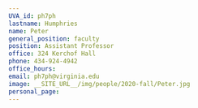 ```yaml
---
UVA_id: ph7ph
lastname: Humphries
name: Peter
general_position: faculty
position: Assistant Professor
office: 324 Kerchof Hall
phone: 434-924-4942
office_hours: 
email: ph7ph@virginia.edu
image: __SITE_URL__/img/people/2020-fall/Peter.jpg
personal_page: 
---
```

